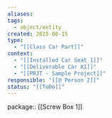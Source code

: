 ```yaml
---
aliases:
tags:
  - object/entity
created: 2025-08-15
type:
  - "[[Class Car Part]]"
context:
  - "[[Installed Car Seat 1]]"
  - "[[Deliverable Car X1]]"
  - "[[PRJT - Sample Project]]"
responsible: "[[@ Person 2]]"
status: "[[ToDo]]"
---
```


package:: [[Screw Box 1]]
